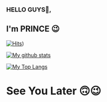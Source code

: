 ### HELLO GUYS👋,

## I'm PRINCE 😉

[![Hits](https://hits.seeyoufarm.com/api/count/incr/badge.svg?url=https%3A%2F%2Fgithub.com%2FPRINCE-Xd&count_bg=%2379C83D&title_bg=%230084FF&icon=arduino.svg&icon_color=%2300FF20&title=Stalks&edge_flat=false)](https://hits.seeyoufarm.com))


[![My github stats](https://github-readme-stats.vercel.app/api?username=PRINCE-Xd&show_icons=true&theme=cobalt&count_private=true)](https://github.com/PRINCE301102)


[![My Top Langs](https://github-readme-stats.vercel.app/api/top-langs/?username=PRINCE-XD&layout=compact&theme=cobalt)](https://github.com/PRINCE-xD)

# See You Later 🙃😉
<!--

**PRINCE-XD/PRINCE-XD** is a ✨ _special_ ✨ repository because its `README.md` (this file) appears on your GitHub profile.

Here are some ideas to get you started:

- 🔭 I’m currently working on ...
- 🌱 I’m currently learning ...
- 👯 I’m looking to collaborate on ...
- 🤔 I’m looking for help with ...
- 💬 Ask me about ...
- 📫 How to reach me: ...
- 😄 Pronouns: ...
- ⚡ Fun fact: ...
-->
